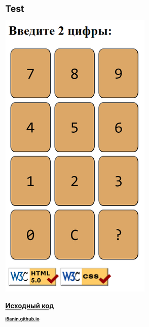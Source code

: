 # Test

<img src="Снимок.PNG" >

## [Исходный код](https://github.com/i5anin/telegram-web-app/blob/main/index.html)

#### [i5anin.github.io](https://i5anin.github.io/telegram-web-app)
